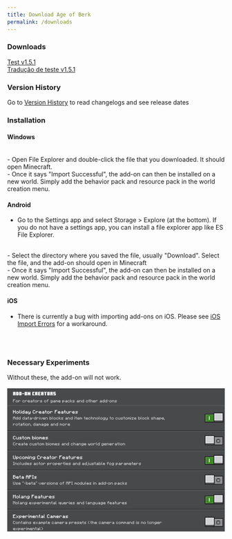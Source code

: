 ```yaml
---
title: Download Age of Berk
permalink: /downloads
---
```


 

### Downloads
<a href="https://github.com/S3XT4-Studio/Age-of-Berk-Add-on-Information/releases/download/Hotfix/Age.of.Berk.Test.v1.5.1.mcaddon">Test v1.5.1</a>
<br>
<a href="https://github.com/S3XT4-Studio/Age-of-Berk-Add-on-Information/releases/download/Translation/Dragoes.de.Berk.Traducao.para.portugues.mcaddon">Tradução de teste v1.5.1</a>
<br>
### Version History
Go to [Version History](/versions.md) to read changelogs and see release dates
<br>

### Installation

#### Windows
<br>
- Open File Explorer and double-click the file that you downloaded. It should open Minecraft.
<br>
- Once it says "Import Successful", the add-on can then be installed on a new world. Simply add the behavior pack and resource pack in the world creation menu.

#### Android
- Go to the Settings app and select Storage > Explore (at the bottom). If you do not have a settings app, you can install a file explorer app like ES File Explorer.
<br>
- Select the directory where you saved the file, usually "Download". Select the file, and the add-on should open in Minecraft
<br>
- Once it says "Import Successful", the add-on can then be installed on a new world. Simply add the behavior pack and resource pack in the world creation menu.

#### iOS
- There is currently a bug with importing add-ons on iOS. Please see [iOS Import Errors](/ios.md) for a workaround.
<br>
<br>

### Necessary Experiments
Without these, the add-on will not work.
<br>
<br>
![Experiments](assets/experiment.png)
